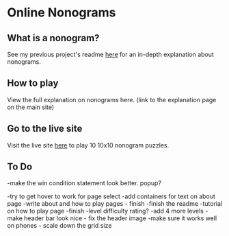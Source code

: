 # Online Nonograms

## What is a nonogram?

See my previous project's readme <a href="https://github.com/emilylasecki/Nonogram-Counting" >here</a> for an in-depth explanation about nonograms. 

## How to play

View the full explanation on nonograms here. (link to the explanation page on the main site)

## Go to the live site

Visit the live site <a href="https://online-nonograms.netlify.app/">here</a> to play 10 10x10 nonogram puzzles.

## To Do

-make the win condition statement look better. popup?

-try to get hover to work for page select
-add containers for text on about page
-write about and how to play pages - finish
-finish the readme
-tutorial on how to play page -finish
-level difficulty rating?
-add 4 more levels
-make header bar look nice - fix the header image
-make sure it works well on phones - scale down the grid size


